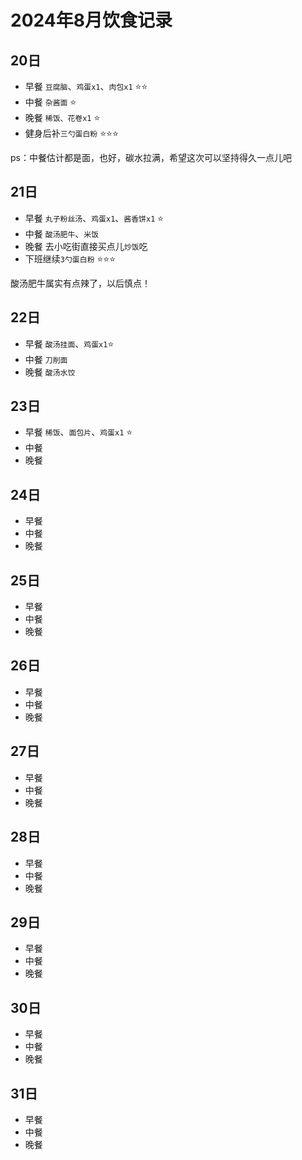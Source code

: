 <!--
 * @Author: LiQingCode 2535735432@qq.com
 * @Date: 2024-08-20 11:12:33
 * @LastEditors: LiQingCode 2535735432@qq.com
 * @LastEditTime: 2024-08-21 16:41:40
 * @FilePath: \code\Fitness\Diet\202408.md
 * @Description: 
 * 
 * Copyright (c) 2024 by LiQingCode, All Rights Reserved. 
-->
# 2024年8月饮食记录

## 20日
- 早餐 `豆腐脑`、`鸡蛋x1`、`肉包x1` :star::star:
- 中餐 `杂酱面` :star:
- 晚餐 `稀饭、花卷x1` :star:
- 健身后补`三勺蛋白粉` :star::star::star:

ps：中餐估计都是面，也好，碳水拉满，希望这次可以坚持得久一点儿吧

## 21日
- 早餐 `丸子粉丝汤`、`鸡蛋x1`、`酱香饼x1` :star:
- 中餐 `酸汤肥牛`、`米饭`
- 晚餐 去小吃街直接买点儿`炒饭`吃
- 下班继续`3勺蛋白粉` :star::star::star:

酸汤肥牛属实有点辣了，以后慎点！

## 22日
- 早餐 `酸汤挂面`、`鸡蛋x1`:star: 
- 中餐 `刀削面`
- 晚餐 `酸汤水饺`

## 23日
- 早餐 `稀饭`、`面包片`、`鸡蛋x1` :star:
- 中餐
- 晚餐

## 24日
- 早餐
- 中餐
- 晚餐

## 25日
- 早餐
- 中餐
- 晚餐

## 26日
- 早餐
- 中餐
- 晚餐

## 27日
- 早餐
- 中餐
- 晚餐

## 28日
- 早餐
- 中餐
- 晚餐

## 29日
- 早餐
- 中餐
- 晚餐

## 30日
- 早餐
- 中餐
- 晚餐

## 31日
- 早餐
- 中餐
- 晚餐